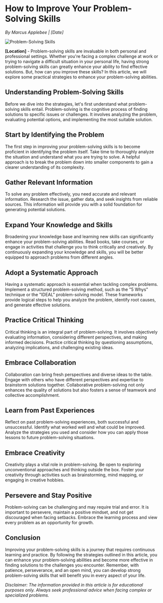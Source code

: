 # How to Improve Your Problem-Solving Skills

*By Marcus Applebee | [Date]*

![Problem-Solving Skills](image-url)

**[Location]** - Problem-solving skills are invaluable in both personal and professional settings. Whether you're facing a complex challenge at work or trying to navigate a difficult situation in your personal life, having strong problem-solving skills can greatly enhance your ability to find effective solutions. But, how can you improve these skills? In this article, we will explore some practical strategies to enhance your problem-solving abilities.

## Understanding Problem-Solving Skills

Before we dive into the strategies, let's first understand what problem-solving skills entail. Problem-solving is the cognitive process of finding solutions to specific issues or challenges. It involves analyzing the problem, evaluating potential options, and implementing the most suitable solution.

## Start by Identifying the Problem

The first step in improving your problem-solving skills is to become proficient in identifying the problem itself. Take time to thoroughly analyze the situation and understand what you are trying to solve. A helpful approach is to break the problem down into smaller components to gain a clearer understanding of its complexity.

## Gather Relevant Information

To solve any problem effectively, you need accurate and relevant information. Research the issue, gather data, and seek insights from reliable sources. This information will provide you with a solid foundation for generating potential solutions.

## Expand Your Knowledge and Skills

Broadening your knowledge base and learning new skills can significantly enhance your problem-solving abilities. Read books, take courses, or engage in activities that challenge you to think critically and creatively. By continuously expanding your knowledge and skills, you will be better equipped to approach problems from different angles.

## Adopt a Systematic Approach

Having a systematic approach is essential when tackling complex problems. Implement a structured problem-solving method, such as the "5 Whys" technique or the "IDEAL" problem-solving model. These frameworks provide logical steps to help you analyze the problem, identify root causes, and generate effective solutions.

## Practice Critical Thinking

Critical thinking is an integral part of problem-solving. It involves objectively evaluating information, considering different perspectives, and making informed decisions. Practice critical thinking by questioning assumptions, analyzing implications, and challenging existing ideas.

## Embrace Collaboration

Collaboration can bring fresh perspectives and diverse ideas to the table. Engage with others who have different perspectives and expertise to brainstorm solutions together. Collaborative problem-solving not only enhances the quality of solutions but also fosters a sense of teamwork and collective accomplishment.

## Learn from Past Experiences

Reflect on past problem-solving experiences, both successful and unsuccessful. Identify what worked well and what could be improved. Analyze the strategies you used and consider how you can apply those lessons to future problem-solving situations.

## Embrace Creativity

Creativity plays a vital role in problem-solving. Be open to exploring unconventional approaches and thinking outside the box. Foster your creativity through activities such as brainstorming, mind mapping, or engaging in creative hobbies.

## Persevere and Stay Positive

Problem-solving can be challenging and may require trial and error. It is important to persevere, maintain a positive mindset, and not get discouraged when facing setbacks. Embrace the learning process and view every problem as an opportunity for growth.

## Conclusion

Improving your problem-solving skills is a journey that requires continuous learning and practice. By following the strategies outlined in this article, you can enhance your problem-solving abilities and become more effective in finding solutions to the challenges you encounter. Remember, with patience, perseverance, and an open mind, you can develop strong problem-solving skills that will benefit you in every aspect of your life.

*Disclaimer: The information provided in this article is for educational purposes only. Always seek professional advice when facing complex or specialized problems.*